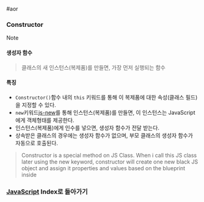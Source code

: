 #aor 
### Constructor
>[!note]
>#### 생성자 함수
>
>>클래스의 새 인스턴스(복제품)를 만들면, 가장 먼저 실행되는 함수
#### 특징
- `Constructor()`함수 내의 `this` 키워드를 통해 이 복제품에 대한 속성(클래스 필드)을 지정할 수 있다.
- `new`키워드[js-new](js-new.md)를 통해 인스턴스(복제품)를 만들면, 이 인스턴스는 JavaScript에게 객체형태를 제공한다.
- 인스턴스(복제품)에게 인수를 넣으면, 생성자 함수가 전달 받는다.
- 상속받은 클래스의 경우에는 생성자 함수가 없으며, 부모 클래스의 생성자 함수가 자동으로 호출된다.

>Constructor is a special method on JS Class. When i call this JS class later using the new keyword, constructor will create one new black JS object and assign it properties and values based on the blueprint inside
### [JavaScript](../../../Dev-Index/JavaScript.md) Index로 돌아가기